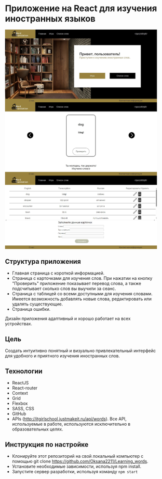 # Приложение на React для изучения иностранных языков 

<img align="center" width=800 src="src\img\HomePage.jpg" />
<img align="center" width=800 src="src\img\GamePage.jpg" />
<img align="center" width=800 src="src\img\WordsPage.jpg" />


## Cтруктура приложения

- Главная страница с короткой информацией.
- Страница с карточками для изучения слов. При нажатии на кнопку "Проверить" приложение показывает перевод слова, а также подсчитывает сколько слов вы выучили за сеанс.
- Страница с таблицей со всеми доступными для изучения словами. Имеется возможность добавлять новые слова, редактировать или удалять существующие.
- Страница ошибки.

Дизайн приложения адаптивный и хорошо работает на всех устройствах.

## Цель

Создать интуитивно понятный и визуально привлекательный интерфейс для удобного и приятного изучения иностранных слов.

## Технологии

* ReactJS
* React-router
* Context
* Grid
* Flexbox
* SASS, CSS
* GitHub
* APIs (http://itgirlschool.justmakeit.ru/api/words). Все API, используемые в работе, используются исключительно в образовательных целях.

## Инструкция по настройке

- Клонируйте этот репозиторий на свой локальный компьютер  с помощью git clone https://github.com/Oksana2211/Learning_words.
- Установите необходимые зависимости, используя npm install.
- Запустите сервер разработки, используя команду `npm start`

